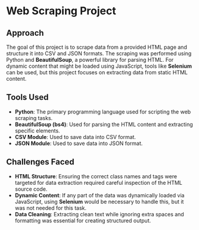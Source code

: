 # Web Scraping Project

## Approach
The goal of this project is to scrape data from a provided HTML page and structure it into CSV and JSON formats. The scraping was performed using Python and **BeautifulSoup**, a powerful library for parsing HTML. For dynamic content that might be loaded using JavaScript, tools like **Selenium** can be used, but this project focuses on extracting data from static HTML content.

## Tools Used
- **Python**: The primary programming language used for scripting the web scraping tasks.
- **BeautifulSoup (bs4)**: Used for parsing the HTML content and extracting specific elements.
- **CSV Module**: Used to save data into CSV format.
- **JSON Module**: Used to save data into JSON format.

## Challenges Faced
- **HTML Structure**: Ensuring the correct class names and tags were targeted for data extraction required careful inspection of the HTML source code.
- **Dynamic Content**: If any part of the data was dynamically loaded via JavaScript, using **Selenium** would be necessary to handle this, but it was not needed for this task.
- **Data Cleaning**: Extracting clean text while ignoring extra spaces and formatting was essential for creating structured output.
